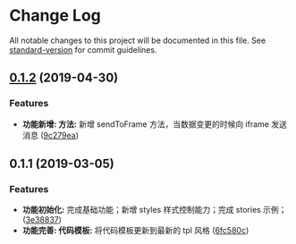 # Change Log

All notable changes to this project will be documented in this file. See [standard-version](https://github.com/conventional-changelog/standard-version) for commit guidelines.

## [0.1.2](https://github.com/alibaba-paimai-frontend/ide-iframe/compare/v0.1.1...v0.1.2) (2019-04-30)


### Features

* **功能新增: 方法:** 新增 sendToFrame 方法，当数据变更的时候向 iframe 发送消息 ([9c279ea](https://github.com/alibaba-paimai-frontend/ide-iframe/commit/9c279ea))



<a name="0.1.1"></a>
## 0.1.1 (2019-03-05)


### Features

* **功能初始化:** 完成基础功能；新增 styles 样式控制能力；完成 stories 示例； ([3e38837](https://github.com/alibaba-paimai-frontend/ide-iframe/commit/3e38837))
* **功能完善: 代码模板:** 将代码模板更新到最新的 tpl 风格 ([6fc580c](https://github.com/alibaba-paimai-frontend/ide-iframe/commit/6fc580c))
